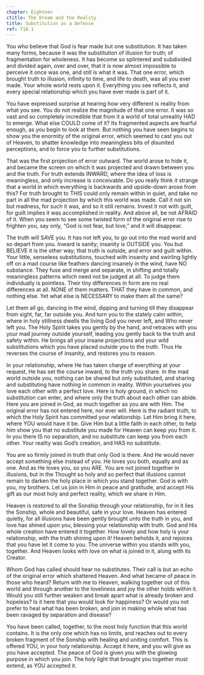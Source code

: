 ```yaml
---
chapter: Eighteen
ctitle: The Dream and the Reality
title: Substitution as a Defense
ref: T18.1
---
```


You who believe that God is fear made but one substitution. It has taken
many forms, because it was the substitution of illusion for truth; of
fragmentation for wholeness. It has become so splintered and subdivided
and divided again, over and over, that it is now almost impossible to
perceive it once was one, and still is what it was. That one error,
which brought truth to illusion, infinity to time, and life to death,
was all you ever made. Your whole world rests upon it. Everything you
see reflects it, and every special relationship which you have ever made
is part of it.

You have expressed surprise at hearing how very different is reality
from what you see. You do not realize the magnitude of that one error. It
was so vast and so completely incredible that from it a world of total
unreality HAD to emerge. What else COULD come of it? Its fragmented
aspects are fearful enough, as you begin to look at them. But nothing
you have seen begins to show you the enormity of the original error,
which seemed to cast you out of Heaven, to shatter knowledge into
meaningless bits of disunited perceptions, and to force you to further
substitutions.

That was the first projection of error outward. The world arose to hide
it, and became the screen on which it was projected and drawn between
you and the truth. For truth extends INWARD, where the idea of loss is
meaningless, and only increase is conceivable. Do you really think it
strange that a world in which everything is backwards and upside-down
arose from this? For truth brought to THIS could only remain within in
quiet, and take no part in all the mad projection by which this world
was made. Call it not sin but madness, for such it was, and so it still
remains. Invest it not
with guilt, for guilt implies it was accomplished in reality. And above
all, be not AFRAID of it. When you seem to see some twisted form of the
original error rise to frighten you, say only, “God is not fear, but
love,” and it will disappear.

The truth will SAVE you. It has not left you, to go out into the mad
world and so depart from you. Inward is sanity; insanity is OUTSIDE you.
You but BELIEVE it is the other way; that truth is outside, and error
and guilt within. Your little, senseless substitutions, touched with
insanity and swirling lightly off on a mad course like feathers dancing
insanely in the wind, have NO substance. They fuse and merge and
separate, in shifting and totally meaningless patterns which need not be
judged at all. To judge them individually is pointless. Their tiny
differences in form are no real differences at all. NONE of them
matters. THAT they have in common, and nothing else. Yet what else is
NECESSARY to make them all the same?

Let them all go, dancing in the wind, dipping and turning till they
disappear from sight, far, far outside you. And turn you to the stately
calm within, where in holy stillness dwells the living God you never
left, and Who never left you. The Holy Spirit takes you gently by the
hand, and retraces with you your mad journey outside yourself, leading
you gently back to the truth and safety within. He brings all your
insane projections and your wild substitutions which you have placed
outside you to the truth. Thus He reverses the course of insanity, and
restores you to reason.

In your relationship, where He has taken charge of everything at your
request, He has set the course inward, to the truth you share. In the
mad world outside you, nothing can be shared but only substituted, and
sharing and substituting have nothing in common in reality. Within
yourselves you love each other with a perfect love. Here is holy ground,
in which no substitution can enter, and where only the truth about each
other can abide. Here you are joined in God, as much together as you are
with Him. The original error has not entered here, nor ever will. Here
is the radiant truth, to which the Holy Spirit has committed your
relationship. Let Him bring it here, where YOU would have it be. Give
Him but a little faith in each other, to help him show you that no
substitute you made for Heaven can keep you from it. In you there IS no
separation, and no
substitute can keep you from each other. Your reality was God’s
creation, and HAS no substitute.

You are so firmly joined in truth that only God is there. And He would
never accept something else instead of you. He loves you both, equally
and as one. And as He loves you, so you ARE. You are not joined together
in illusions, but in the Thought so holy and so perfect that illusions
cannot remain to darken the holy place in which you stand together. God
is with you, my brothers. Let us join in Him in peace and gratitude, and
accept His gift as our most holy and perfect reality, which we share in
Him.

Heaven is restored to all the Sonship through your relationship, for in
it lies the Sonship, whole and beautiful, safe in your love. Heaven has
entered quietly, for all illusions have been gently brought unto the
truth in you, and love has shined upon you, blessing your relationship
with truth. God and His whole creation have entered it together. How
lovely and how holy is your relationship, with the truth shining upon
it! Heaven beholds it, and rejoices that you have let it come to you.
The universe within you stands with you, together. And Heaven looks with
love on what is joined in it, along with its Creator.

Whom God has called should hear no substitutes. Their call is but an
echo of the original error which shattered Heaven. And what became of
peace in those who heard? Return with me to Heaven, walking together out
of this world and through another to the loveliness and joy the other
holds within it. Would you still further weaken and break apart what is
already broken and hopeless? Is it here that you would look for
happiness? Or would you not prefer to heal what has been broken, and
join in making whole what has been ravaged by separation and disease?

You have been called, together, to the most holy function that this
world contains. It is the only one which has no limits, and reaches out
to every broken fragment of the Sonship with healing and uniting
comfort. This is offered YOU, in your holy relationship. Accept it here,
and you will give as you have accepted. The peace of God is given you
with the glowing purpose in which you join. The holy light that brought
you together must extend, as YOU accepted it.

